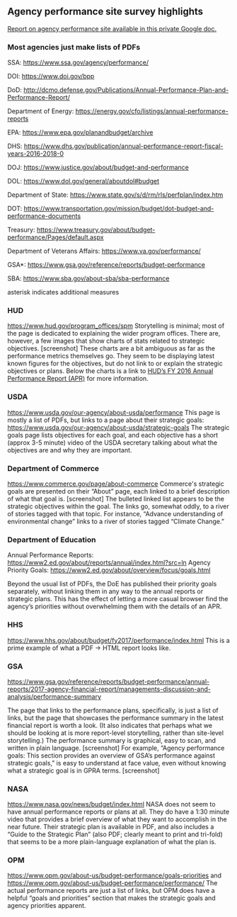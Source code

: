## Agency performance site survey highlights
[Report on agency performance site available in this private Google doc.](https://docs.google.com/document/d/1PIdIgtCvqMcTsGdAAg1sosBULQq7YncTL-tbuEZPCKw/edit#) 
### Most agencies just make lists of PDFs

SSA: https://www.ssa.gov/agency/performance/

DOI: https://www.doi.gov/bpp 

DoD: http://dcmo.defense.gov/Publications/Annual-Performance-Plan-and-Performance-Report/ 

Department of Energy: https://energy.gov/cfo/listings/annual-performance-reports 

EPA: https://www.epa.gov/planandbudget/archive 

DHS: https://www.dhs.gov/publication/annual-performance-report-fiscal-years-2016-2018-0

DOJ: https://www.justice.gov/about/budget-and-performance

DOL: https://www.dol.gov/general/aboutdol#budget

Department of State: https://www.state.gov/s/d/rm/rls/perfplan/index.htm

DOT: https://www.transportation.gov/mission/budget/dot-budget-and-performance-documents

Treasury: https://www.treasury.gov/about/budget-performance/Pages/default.aspx

Department of Veterans Affairs: https://www.va.gov/performance/

GSA*: https://www.gsa.gov/reference/reports/budget-performance

SBA: https://www.sba.gov/about-sba/sba-performance

asterisk indicates additional measures

### HUD
https://www.hud.gov/program_offices/spm 
Storytelling is minimal; most of the page is dedicated to explaining the wider program offices. There are, however, a few images that show charts of stats related to strategic objectives. [screenshot] These charts are a bit ambiguous as far as the performance metrics themselves go. They seem to be displaying latest known figures for the objectives, but do not link to or explain the strategic objectives or plans. Below the charts is a link to [HUD’s FY 2016 Annual Performance Report (APR)](https://www.hud.gov/sites/documents/2017_APP_2015_APR_FINAL.PDF) for more information.



### USDA
https://www.usda.gov/our-agency/about-usda/performance 
This page is mostly a list of PDFs, but links to a page about their strategic goals: https://www.usda.gov/our-agency/about-usda/strategic-goals
The strategic goals page lists objectives for each goal, and each objective has a short (approx 3-5 minute) video of the USDA secretary talking about what the objectives are and why they are important.

### Department of Commerce
https://www.commerce.gov/page/about-commerce 
Commerce's strategic goals are presented on their “About” page, each linked to a brief description of what that goal is. [screenshot] The bulleted linked list appears to be the strategic objectives within the goal. The links go, somewhat oddly, to a river of stories tagged with that topic. For instance, “Advance understanding of environmental change” links to a river of stories tagged “Climate Change.”

### Department of Education
Annual Performance Reports: https://www2.ed.gov/about/reports/annual/index.html?src=ln 
Agency Priority Goals: https://www2.ed.gov/about/overview/focus/goals.html 

Beyond the usual list of PDFs, the DoE has published their priority goals separately, without linking them in any way to the annual reports or strategic plans. This has the effect of letting a more casual browser find the agency’s priorities without overwhelming them with the details of an APR.

### HHS
https://www.hhs.gov/about/budget/fy2017/performance/index.html 
This is a prime example of what a PDF -> HTML report looks like.

### GSA
https://www.gsa.gov/reference/reports/budget-performance/annual-reports/2017-agency-financial-report/managements-discussion-and-analysis/performance-summary 

The page that links to the performance plans, specifically, is just a list of links, but the page that showcases the performance summary in the latest financial report is worth a look. (It also indicates that perhaps what we should be looking at is more report-level storytelling, rather than site-level storytelling.)
The performance summary is graphical, easy to scan, and written in plain language.  [screenshot]
For example, “Agency performance goals: This section provides an overview of GSA’s performance against strategic goals,” is easy to understand at face value, even without knowing what a strategic goal is in GPRA terms. [screenshot]

### NASA
https://www.nasa.gov/news/budget/index.html 
NASA does not seem to have annual performance reports or plans at all.
They do have a 1:30 minute video that provides a brief overview of what they want to accomplish in the near future.
Their strategic plan is available in PDF, and also includes a “Guide to the Strategic Plan” (also PDF; clearly meant to print and tri-fold) that seems to be a more plain-language explanation of what the plan is.

### OPM
https://www.opm.gov/about-us/budget-performance/goals-priorities and https://www.opm.gov/about-us/budget-performance/performance/ 
The actual performance reports are just a list of links, but OPM does have a helpful “goals and priorities” section that makes the strategic goals and agency priorities apparent.
